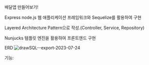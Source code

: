 배달앱 만들어보기!

Express node.js 웹 애플리케이션 프레임워크와 Sequelize를 활용하여 구현

Layered Architecture Pattern으로 작성.(Controller, Service, Repository)

Nunjucks 템플릿 엔진을 활용하여 프론트엔드 구현

ERD
![drawSQL--export-2023-07-24](https://github.com/othwan410/deliveryWeb/assets/76437904/c8c8407c-f00a-40ec-a4c8-bb4334f85952)

기능:

